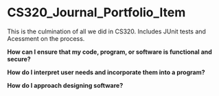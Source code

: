 # CS320_Journal_Portfolio_Item
This is the culmination of all we did in CS320. Includes JUnit tests and Acessment on the process.

**How can I ensure that my code, program, or software is functional and secure?**

**How do I interpret user needs and incorporate them into a program?**

**How do I approach designing software?**
